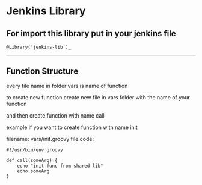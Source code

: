 # Jenkins Library

## For import this library put in your jenkins file

```
@Library('jenkins-lib')_
```

---
## Function Structure

every file name in folder vars is name of function

to create new function create new file in vars folder with the name of your function

and then create function with name call

example if you want to create function with name init

filename: vars/init.groovy
file code:

```
#!/usr/bin/env groovy

def call(someArg) {
    echo "init func from shared lib"
    echo someArg
}
```

